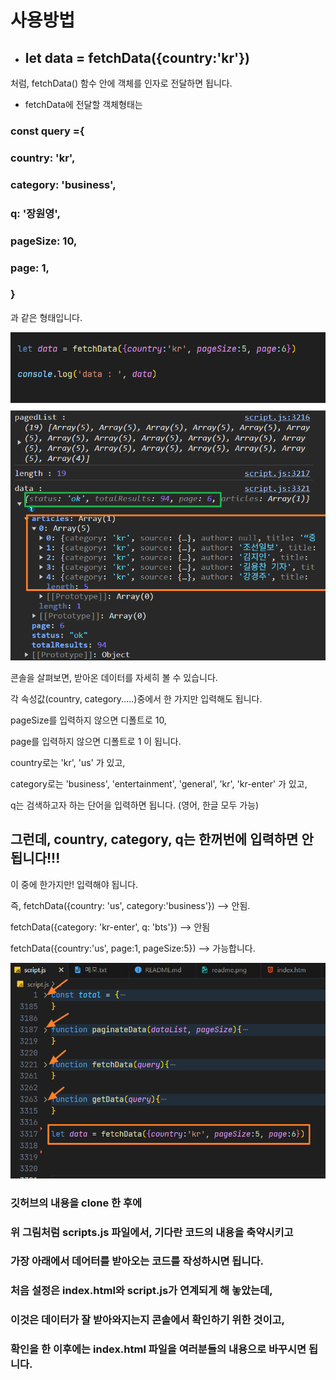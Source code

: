 # 사용방법
- ## let data = fetchData({country:'kr'})

처럼, fetchData() 함수 안에 객체를 인자로 전달하면 됩니다.



- fetchData에 전달할 객체형태는

### const query ={
###    country: 'kr', 
###    category: 'business',
###    q: '장원영',
###    pageSize: 10,
###    page: 1,
### }

과 같은 형태입니다.



![사용예](readme.png)


콘솔을 살펴보면, 받아온 데이터를 자세히 볼 수 있습니다.



각 속성값(country, category.....)중에서 한 가지만 입력해도 됩니다.

pageSize를 입력하지 않으면 디폴트로 10,

page를 입력하지 않으면 디폴트로 1 이 됩니다.


country로는 'kr', 'us' 가 있고,

category로는 'business', 'entertainment', 'general', 'kr', 
'kr-enter' 가 있고,

q는 검색하고자 하는 단어을 입력하면 됩니다. (영어, 한글 모두 가능) 



## 그런데, country, category, q는 한꺼번에 입력하면 안됩니다!!!

이 중에 한가지만! 입력해야 됩니다.

즉, fetchData({country: 'us', category:'business'}) --> 안됨.

fetchData({category: 'kr-enter', q: 'bts'}) --> 안됨



fetchData({country:'us', page:1, pageSize:5}) --> 가능합니다.






![사용법](readme2.png)

### 깃허브의 내용을 clone 한 후에

### 위 그림처럼 scripts.js 파일에서, 기다란 코드의 내용을 축약시키고

### 가장 아래에서 데어터를 받아오는 코드를 작성하시면 됩니다.

### 처음 설정은 index.html와 script.js가 연계되게 해 놓았는데,

### 이것은 데이터가 잘 받아와지는지 콘솔에서 확인하기 위한 것이고,

### 확인을 한 이후에는 index.html 파일을 여러분들의 내용으로 바꾸시면 됩니다.